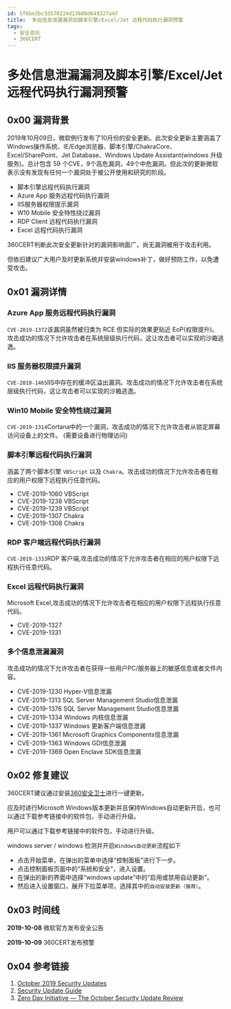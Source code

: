 ```yaml
---
id: 5f6be2bc33570224d13608d649327a47
title:  多处信息泄漏漏洞及脚本引擎/Excel/Jet 远程代码执行漏洞预警
tags: 
  - 安全资讯
  - 360CERT
---
```


#  多处信息泄漏漏洞及脚本引擎/Excel/Jet 远程代码执行漏洞预警

0x00 漏洞背景
---------


2019年10月09日，微软例行发布了10月份的安全更新。此次安全更新主要涵盖了Windows操作系统、IE/Edge浏览器、脚本引擎/ChakraCore、Excel/SharePoint、Jet Database、Windows Update Assistant(windows 升级服务)。总计包含 59 个CVE，9个高危漏洞，49个中危漏洞。但此次的更新微软表示没有发现有任何一个漏洞处于被公开使用和研究的阶段。


* 脚本引擎远程代码执行漏洞
* Azure App 服务远程代码执行漏洞
* IIS服务器权限提示漏洞
* W10 Mobile 安全特性绕过漏洞
* RDP Client 远程代码执行漏洞
* Excel 远程代码执行漏洞


360CERT判断此次安全更新针对的漏洞影响面广，尚无漏洞被用于攻击利用。


但依旧建议广大用户及时更新系统并安装windows补丁，做好预防工作，以免遭受攻击。


0x01 漏洞详情
---------


### Azure App 服务远程代码执行漏洞


`CVE-2019-1372`该漏洞虽然被归类为 RCE 但实际的效果更贴近 EoP(权限提升)。攻击成功的情况下允许攻击者在系统层级执行代码，这让攻击者可以实现的沙箱逃逸。


### IIS 服务器权限提升漏洞


`CVE-2019-1465`IIS中存在的缓冲区溢出漏洞。攻击成功的情况下允许攻击者在系统层级执行代码，这让攻击者可以实现的沙箱逃逸。


### Win10 Mobile 安全特性绕过漏洞


`CVE-2019-1314`Cortana中的一个漏洞，攻击成功的情况下允许攻击者从锁定屏幕访问设备上的文件。
(需要设备进行物理访问)


### 脚本引擎远程代码执行漏洞


涵盖了两个脚本引擎 `VBScript` 以及 `Chakra`。攻击成功的情况下允许攻击者在相应的用户权限下远程执行任意代码。


* CVE-2019-1060 VBScript
* CVE-2019-1238 VBScript
* CVE-2019-1239 VBScript
* CVE-2019-1307 Chakra
* CVE-2019-1308 Chakra


### RDP 客户端远程代码执行漏洞


`CVE-2019-1333`RDP 客户端,攻击成功的情况下允许攻击者在相应的用户权限下远程执行任意代码。


### Excel 远程代码执行漏洞


Microsoft Excel,攻击成功的情况下允许攻击者在相应的用户权限下远程执行任意代码。


* CVE-2019-1327
* CVE-2019-1331


### 多个信息泄漏漏洞


攻击成功的情况下允许攻击者在获得一些用户PC/服务器上的敏感信息或者文件内容。


* CVE-2019-1230 Hyper-V信息泄漏
* CVE-2019-1313 SQL Server Management Studio信息泄漏
* CVE-2019-1376 SQL Server Management Studio信息泄漏
* CVE-2019-1334 Windows 内核信息泄漏
* CVE-2019-1337 Windows 更新客户端信息泄漏
* CVE-2019-1361 Microsoft Graphics Components信息泄漏
* CVE-2019-1363 Windows GDI信息泄漏
* CVE-2019-1369 Open Enclave SDK信息泄漏


0x02 修复建议
---------


360CERT建议通过安装[360安全卫士](http://weishi.360.cn)进行一键更新。


应及时进行Microsoft Windows版本更新并且保持Windows自动更新开启，也可以通过下载参考链接中的软件包，手动进行升级。


用户可以通过下载参考链接中的软件包，手动进行升级。


windows server / windows 检测并开启`Windows自动更新`流程如下


* 点击开始菜单，在弹出的菜单中选择“控制面板”进行下一步。
* 点击控制面板页面中的“系统和安全”，进入设置。
* 在弹出的新的界面中选择“windows update”中的“启用或禁用自动更新”。
* 然后进入设置窗口，展开下拉菜单项，选择其中的`自动安装更新（推荐）`。


0x03 时间线
--------


**2019-10-08** 微软官方发布安全公告


**2019-10-09** 360CERT发布预警


0x04 参考链接
---------


1. [October 2019 Security Updates](https://portal.msrc.microsoft.com/en-us/security-guidance/releasenotedetail/28ef0a64-489c-e911-a994-000d3a33c573)
2. [Security Update Guide](https://portal.msrc.microsoft.com/en-us/security-guidance)
3. [Zero Day Initiative — The October Security Update Review](https://www.zerodayinitiative.com/blog/2019/10/8/the-october-security-update-review)


